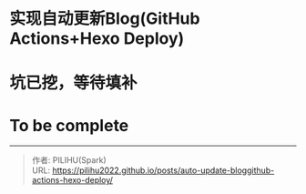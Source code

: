 # 实现自动更新Blog(GitHub Actions&#43;Hexo Deploy)

# 坑已挖，等待填补
# To be complete







---

> 作者: PILIHU(Spark)  
> URL: https://pilihu2022.github.io/posts/auto-update-bloggithub-actions-hexo-deploy/  

